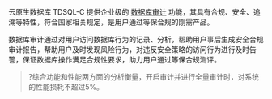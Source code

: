 
云原生数据库 TDSQL-C 提供企业级的 [数据库审计](https://cloud.tencent.com/document/product/672/55454) 功能，其具有合规、安全、追溯等特性，符合国家相关规定，是用户通过等保合规的刚需产品。

数据库审计通过对用户访问数据库行为的记录、分析，帮助用户事后生成安全合规审计报告，帮助用户及时发现风险行为，对违反安全策略的访问行为进行及时告警，保证数据库操作满足合规性要求，助力用户通过等保合规测评。

>?综合功能和性能两方面的分析衡量，开启审计并进行全量审计时，对系统的性能损耗不超过5%。

